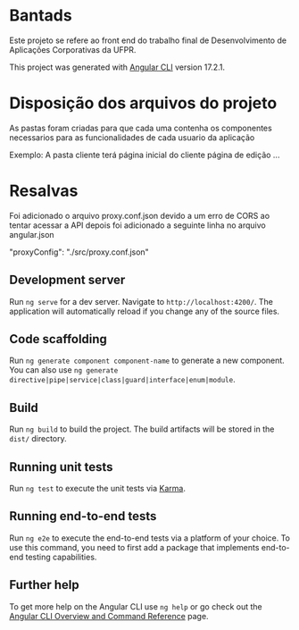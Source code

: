 # Bantads

Este projeto se refere ao front end do trabalho final de Desenvolvimento de Aplicações Corporativas da UFPR.

This project was generated with [Angular CLI](https://github.com/angular/angular-cli) version 17.2.1.

# Disposição dos arquivos do projeto

As pastas foram criadas para que cada uma contenha os componentes necessarios para as funcionalidades de cada usuario da aplicação

Exemplo:
A pasta cliente terá
página inicial do cliente
página de edição
...

# Resalvas
Foi adicionado o arquivo proxy.conf.json devido a um erro de CORS ao tentar acessar a API
depois foi adicionado a seguinte linha no arquivo angular.json

"proxyConfig": "./src/proxy.conf.json"


## Development server

Run `ng serve` for a dev server. Navigate to `http://localhost:4200/`. The application will automatically reload if you change any of the source files.

## Code scaffolding

Run `ng generate component component-name` to generate a new component. You can also use `ng generate directive|pipe|service|class|guard|interface|enum|module`.

## Build

Run `ng build` to build the project. The build artifacts will be stored in the `dist/` directory.

## Running unit tests

Run `ng test` to execute the unit tests via [Karma](https://karma-runner.github.io).

## Running end-to-end tests

Run `ng e2e` to execute the end-to-end tests via a platform of your choice. To use this command, you need to first add a package that implements end-to-end testing capabilities.

## Further help

To get more help on the Angular CLI use `ng help` or go check out the [Angular CLI Overview and Command Reference](https://angular.io/cli) page.
